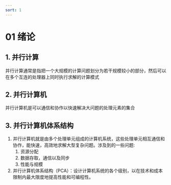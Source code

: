 ```yaml
---
sort: 1
---
```


# 01 绪论

## 1. 并行计算
并行计算通常是指把一个大规模的计算问题划分为若干规模较小的部分，然后可以在多个互连的处理器上同时执行求解的计算模式

## 2. 并行计算机
并行计算机是可以通信和协作以快速解决大问题的处理元素的集合

## 3. 并行计算机体系结构
1. 并行计算机就是由多个处理单元组成的计算机系统，这些处理单元相互通信和协作，能快速，高效地求解大型复杂问题。涉及到的一些问题:
   1. 资源分配
   2. 数据存取，通信以及同步
   3. 性能与规模
2. 并行计算机体系结构（PCA）：设计计算机系统的各个级别，以在技术和成本限制内最大限度地提高性能和可编程性。